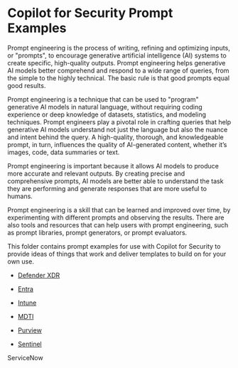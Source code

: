 # Copilot for Security Prompt Examples

Prompt engineering is the process of writing, refining and optimizing inputs, or "prompts", to encourage generative artificial intelligence (AI) systems to create specific, high-quality outputs. Prompt engineering helps generative AI models better comprehend and respond to a wide range of queries, from the simple to the highly technical. The basic rule is that good prompts equal good results.

Prompt engineering is a technique that can be used to "program" generative AI models in natural language, without requiring coding experience or deep knowledge of datasets, statistics, and modeling techniques. Prompt engineers play a pivotal role in crafting queries that help generative AI models understand not just the language but also the nuance and intent behind the query. A high-quality, thorough, and knowledgeable prompt, in turn, influences the quality of AI-generated content, whether it’s images, code, data summaries or text.

Prompt engineering is important because it allows AI models to produce more accurate and relevant outputs. By creating precise and comprehensive prompts, AI models are better able to understand the task they are performing and generate responses that are more useful to humans.

Prompt engineering is a skill that can be learned and improved over time, by experimenting with different prompts and observing the results. There are also tools and resources that can help users with prompt engineering, such as prompt libraries, prompt generators, or prompt evaluators.

This folder contains prompt examples for use with Copilot for Security to provide ideas of things that work and deliver templates to build on for your own use.

* <a href="https://github.com/rod-trent/Security-Copilot/blob/main/Prompts/Plugins/DefenderXDR.md" target="_blank">Defender XDR</a>

* <a href="https://github.com/rod-trent/Security-Copilot/blob/main/Prompts/Plugins/Entra.md" target="_blank">Entra</a>

* <a href="https://github.com/rod-trent/Security-Copilot/blob/main/Prompts/Plugins/Intune.md" target="_blank">Intune</a>

* <a href="https://github.com/rod-trent/Security-Copilot/blob/main/Prompts/Plugins/MDTI.md" target="_blank">MDTI</a>

* <a href="https://github.com/rod-trent/Security-Copilot/blob/main/Prompts/Plugins/Purview.md" target="_blank">Purview</a>

* <a href="https://github.com/rod-trent/Security-Copilot/blob/main/Prompts/Plugins/Sentinel.md" target="_blank">Sentinel</a>

ServiceNow


